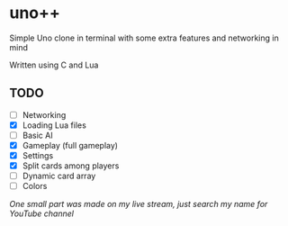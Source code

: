 # uno++
Simple Uno clone in terminal with some extra features and networking in mind

Written using C and Lua

## TODO
- [ ] Networking
- [x] Loading Lua files
- [ ] Basic AI
- [x] Gameplay (full gameplay)
- [x] Settings
- [x] Split cards among players
- [ ] Dynamic card array
- [ ] Colors

*One small part was made on my live stream, just search my name for YouTube channel*
